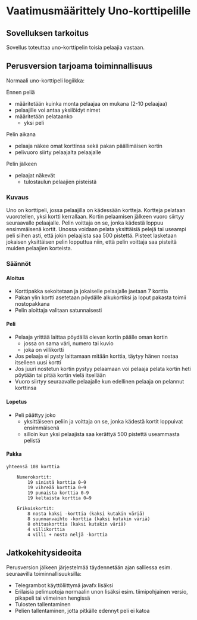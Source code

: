 # Vaatimusmäärittely Uno-korttipelille

## Sovelluksen tarkoitus
Sovellus toteuttaa uno-korttipelin toisia pelaajia vastaan.

## Perusversion tarjoama toiminnallisuus
Normaali uno-korttipeli logiikka:

Ennen peliä
* määritetään kuinka monta pelaajaa on mukana (2-10 pelaajaa)
* pelaajille voi antaa yksilöidyt nimet
* määritetään pelataanko
  *  yksi peli 

Pelin aikana
* pelaaja näkee omat korttinsa sekä pakan päällimäisen kortin
* pelivuoro siirty pelaajalta pelaajalle

Pelin jälkeen
* pelaajat näkevät 
  *  tulostaulun pelaajien pisteistä

### Kuvaus

Uno on korttipeli, jossa pelaajilla on kädessään kortteja. Kortteja pelataan vuorotellen, yksi kortti kerrallaan. Kortin pelaamisen jälkeen vuoro siirtyy seuraavalle pelaajalle. Pelin voittaja on se, jonka kädestä loppuu ensimmäisenä kortit. Unossa voidaan pelata yksittäisiä pelejä tai useampi peli siihen asti, että jokin pelaajista saa 500 pistettä. Pisteet lasketaan jokaisen yksittäisen pelin lopputtua niin, että pelin voittaja saa pisteitä muiden pelaajien korteista.

### Säännöt

#### Aloitus

* Korttipakka sekoitetaan ja jokaiselle pelaajalle jaetaan 7 korttia
* Pakan ylin kortti asetetaan pöydälle alkukortiksi ja loput pakasta toimii nostopakkana
* Pelin aloittaja valitaan satunnaisesti

#### Peli

* Pelaaja yrittää laittaa pöydällä olevan kortin päälle oman kortin
  * jossa on sama väri, numero tai kuvio
  * joka on villikortti
* Jos pelaaja ei pysty laittamaan mitään korttia, täytyy hänen nostaa itselleen uusi kortti
* Jos juuri nostetun kortin pystyy pelaamaan voi pelaaja pelata kortin heti pöytään tai pitää kortin vielä itsellään
* Vuoro siirtyy seuraavalle pelaajalle kun edellinen pelaaja on pelannut korttinsa

#### Lopetus
* Peli päättyy joko 
  * yksittäiseen peliin ja voittaja on se, jonka kädestä kortit loppuivat ensimmäisenä
  * silloin kun yksi pelaajista saa kerättyä 500 pistettä useammasta pelistä

#### Pakka
```
yhteensä 108 korttia

    Numerokortit:
        19 sinistä korttia 0–9
        19 vihreää korttia 0–9
        19 punaista korttia 0–9
        19 keltaista korttia 0–9

    Erikoiskortit:
        8 nosta kaksi -korttia (kaksi kutakin väriä)
        8 suunnanvaihto -korttia (kaksi kutakin väriä)
        8 ohituskorttia (kaksi kutakin väriä)
        4 villikorttia
        4 villi + nosta neljä -korttia
```

## Jatkokehitysideoita
Perusversion jälkeen järjestelmää täydennetään ajan salliessa esim. seuraavilla toiminnallisuuksilla:
* Telegrambot käyttöliittymä javafx lisäksi
* Erilaisia pelimuotoja normaalin unon lisäksi esim. tiimipohjainen versio, pikapeli tai viimeinen hengissä
* Tulosten tallentaminen
* Pelien tallentaminen, jotta pitkälle edennyt peli ei katoa
